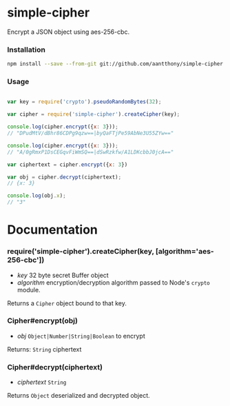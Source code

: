 simple-cipher
=============

Encrypt a JSON object using aes-256-cbc.

### Installation
```bash
npm install --save --from-git git://github.com/aantthony/simple-cipher.git
```

### Usage

```js

var key = require('crypto').pseudoRandomBytes(32);

var cipher = require('simple-cipher').createCipher(key);

console.log(cipher.encrypt({x: 3}));
// "DPudMtV/dBhr86CDPg9qzw==|byQaFTjPe59AbNe3U55ZYw=="

console.log(cipher.encrypt({x: 3}));
// "A/0gRmxP1DsCEGqvFiWmSQ==|dSwRzkfw/A1LDKcbbJ0jcA=="

var ciphertext = cipher.encrypt({x: 3})

var obj = cipher.decrypt(ciphertext);
// {x: 3}

console.log(obj.x);
// "3"
```


# Documentation

### require('simple-cipher').createCipher(key, [algorithm='aes-256-cbc'])

- *key* 32 byte secret Buffer object
- *algorithm* encryption/decryption algorithm passed to Node's `crypto` module.

Returns a `Cipher` object bound to that key.

### Cipher#encrypt(obj)
- *obj* `Object|Number|String|Boolean` to encrypt

Returns: `String` ciphertext


### Cipher#decrypt(ciphertext)
- *ciphertext* `String`

Returns `Object` deserialized and decrypted object.
